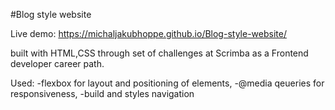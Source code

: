 #Blog style website

Live demo: https://michaljakubhoppe.github.io/Blog-style-website/

built with HTML,CSS through set of challenges at Scrimba as a Frontend developer career path.

Used:
-flexbox for layout and positioning of elements,
-@media qeueries for responsiveness,
-build and styles navigation
